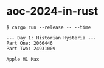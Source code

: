 # aoc-2024-in-rust

```text
$ cargo run --release -- --time

--- Day 1: Historian Hysteria ---
Part One: 2066446
Part Two: 24931009
```

`Apple M1 Max`
